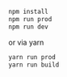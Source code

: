 ```bash
npm install
npm run prod
npm run dev
```
or via yarn
```bash
yarn run prod
yarn run build
```
